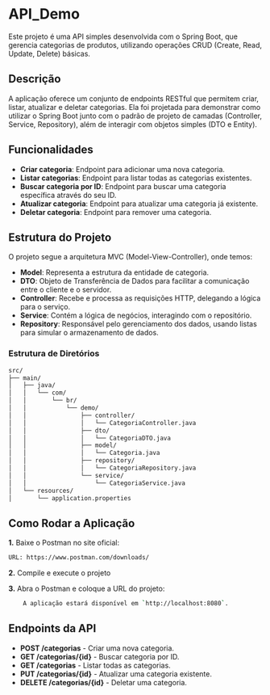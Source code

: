 # API_Demo

Este projeto é uma API simples desenvolvida com o Spring Boot, que gerencia categorias de produtos, utilizando operações CRUD (Create, Read, Update, Delete) básicas.

## Descrição

A aplicação oferece um conjunto de endpoints RESTful que permitem criar, listar, atualizar e deletar categorias. Ela foi projetada para demonstrar como utilizar o Spring Boot junto com o padrão de projeto de camadas (Controller, Service, Repository), além de interagir com objetos simples (DTO e Entity).

## Funcionalidades

- **Criar categoria**: Endpoint para adicionar uma nova categoria.
- **Listar categorias**: Endpoint para listar todas as categorias existentes.
- **Buscar categoria por ID**: Endpoint para buscar uma categoria específica através do seu ID.
- **Atualizar categoria**: Endpoint para atualizar uma categoria já existente.
- **Deletar categoria**: Endpoint para remover uma categoria.

## Estrutura do Projeto

O projeto segue a arquitetura MVC (Model-View-Controller), onde temos:

- **Model**: Representa a estrutura da entidade de categoria.
- **DTO**: Objeto de Transferência de Dados para facilitar a comunicação entre o cliente e o servidor.
- **Controller**: Recebe e processa as requisições HTTP, delegando a lógica para o serviço.
- **Service**: Contém a lógica de negócios, interagindo com o repositório.
- **Repository**: Responsável pelo gerenciamento dos dados, usando listas para simular o armazenamento de dados.

### Estrutura de Diretórios
```bash
src/
├── main/
│   ├── java/
│   │   └── com/
│   │       └── br/
│   │           └── demo/
│   │               ├── controller/
│   │               │   └── CategoriaController.java
│   │               ├── dto/
│   │               │   └── CategoriaDTO.java
│   │               ├── model/
│   │               │   └── Categoria.java
│   │               ├── repository/
│   │               │   └── CategoriaRepository.java
│   │               └── service/
│   │                   └── CategoriaService.java
│   └── resources/
│       └── application.properties
```

## Como Rodar a Aplicação

**1.** Baixe o Postman no site oficial:
```bash
URL: https://www.postman.com/downloads/
```
   
**2.** Compile e execute o projeto

**3.** Abra o Postman e coloque a URL do projeto:
```bash
    A aplicação estará disponível em `http://localhost:8080`.
```

## Endpoints da API

- **POST /categorias** - Criar uma nova categoria.
- **GET /categorias/{id}** - Buscar categoria por ID.
- **GET /categorias** - Listar todas as categorias.
- **PUT /categorias/{id}** - Atualizar uma categoria existente.
- **DELETE /categorias/{id}** - Deletar uma categoria.
